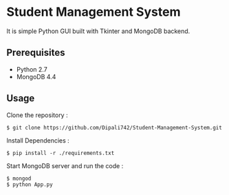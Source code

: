 # Student Management System

It is simple Python GUI built with Tkinter and MongoDB backend.

## Prerequisites
- Python 2.7
- MongoDB 4.4

## Usage
 Clone the repository :
```
$ git clone https://github.com/Dipali742/Student-Management-System.git
```
 Install Dependencies :
```
$ pip install -r ./requirements.txt
```
 Start MongoDB server and run the code :
```
$ mongod
$ python App.py
```






